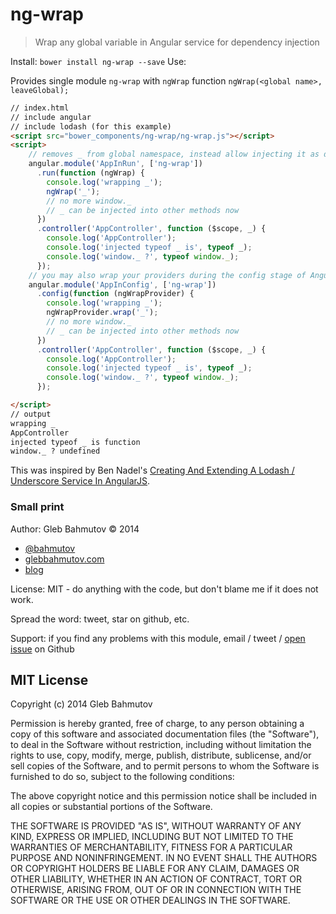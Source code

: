 # ng-wrap

> Wrap any global variable in Angular service for dependency injection

Install: `bower install ng-wrap --save`
Use:

Provides single module `ng-wrap` with `ngWrap` function `ngWrap(<global name>, leaveGlobal);`

```html
// index.html
// include angular
// include lodash (for this example)
<script src="bower_components/ng-wrap/ng-wrap.js"></script>
<script>
    // removes _ from global namespace, instead allow injecting it as dependency
    angular.module('AppInRun', ['ng-wrap'])
      .run(function (ngWrap) {
        console.log('wrapping _');
        ngWrap('_');
        // no more window._
        // _ can be injected into other methods now
      })
      .controller('AppController', function ($scope, _) {
        console.log('AppController');
        console.log('injected typeof _ is', typeof _);
        console.log('window._ ?', typeof window._);
      });
    // you may also wrap your providers during the config stage of Angular's bootstrapping process
    angular.module('AppInConfig', ['ng-wrap'])
      .config(function (ngWrapProvider) {
        console.log('wrapping _');
        ngWrapProvider.wrap('_');
        // no more window._
        // _ can be injected into other methods now
      })
      .controller('AppController', function ($scope, _) {
        console.log('AppController');
        console.log('injected typeof _ is', typeof _);
        console.log('window._ ?', typeof window._);
      });

</script>
// output
wrapping _
AppController
injected typeof _ is function
window._ ? undefined
```

This was inspired by Ben Nadel's [Creating And Extending A Lodash / Underscore Service In AngularJS][extend lodash].

### Small print

Author: Gleb Bahmutov &copy; 2014

* [@bahmutov](https://twitter.com/bahmutov)
* [glebbahmutov.com](http://glebbahmutov.com)
* [blog](http://glebbahmutov.com/blog)

License: MIT - do anything with the code, but don't blame me if it does not work.

Spread the word: tweet, star on github, etc.

Support: if you find any problems with this module, email / tweet /
[open issue](https://github.com/bahmutov/d3-panel/issues) on Github

## MIT License

Copyright (c) 2014 Gleb Bahmutov

Permission is hereby granted, free of charge, to any person
obtaining a copy of this software and associated documentation
files (the "Software"), to deal in the Software without
restriction, including without limitation the rights to use,
copy, modify, merge, publish, distribute, sublicense, and/or sell
copies of the Software, and to permit persons to whom the
Software is furnished to do so, subject to the following
conditions:

The above copyright notice and this permission notice shall be
included in all copies or substantial portions of the Software.

THE SOFTWARE IS PROVIDED "AS IS", WITHOUT WARRANTY OF ANY KIND,
EXPRESS OR IMPLIED, INCLUDING BUT NOT LIMITED TO THE WARRANTIES
OF MERCHANTABILITY, FITNESS FOR A PARTICULAR PURPOSE AND
NONINFRINGEMENT. IN NO EVENT SHALL THE AUTHORS OR COPYRIGHT
HOLDERS BE LIABLE FOR ANY CLAIM, DAMAGES OR OTHER LIABILITY,
WHETHER IN AN ACTION OF CONTRACT, TORT OR OTHERWISE, ARISING
FROM, OUT OF OR IN CONNECTION WITH THE SOFTWARE OR THE USE OR
OTHER DEALINGS IN THE SOFTWARE.

[extend lodash]: http://www.bennadel.com/blog/2720-creating-and-extending-a-lodash-underscore-service-in-angularjs.htm
